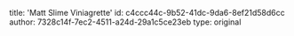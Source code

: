 title: 'Matt Slime Viniagrette'
id: c4ccc44c-9b52-41dc-9da6-8ef21d58d6cc
author: 7328c14f-7ec2-4511-a24d-29a1c5ce23eb
type: original
